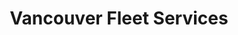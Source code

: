 ---
title: "Vancouver Fleet Services"
url: /richmond/vancouver-fleet-services/
shop: Autowerkstatt
---